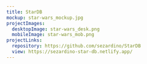 ```yaml
---
title: StarDB
mockup: star-wars_mockup.jpg
projectImages:
  desktopImage: star-wars_desk.png
  mobileImage: star-wars_mob.png
projectLinks:
  repository: https://github.com/sezardino/StarDB
  view: https://sezardino-star-db.netlify.app/
---
```

